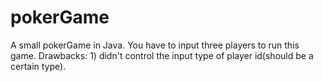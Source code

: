# pokerGame
A small pokerGame in Java.
You have to input three players to run this game.
Drawbacks: 1) didn't control the input type of player id(should be a certain type).
